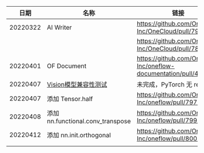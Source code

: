 
| 日期     | 名称                                                         | 链接                                                         |
| -------- | ------------------------------------------------------------ | ------------------------------------------------------------ |
| 20220322 | AI Writer                                                    | https://github.com/Oneflow-Inc/OneCloud/pull/79              |
|          |                                                              | https://github.com/Oneflow-Inc/OneCloud/pull/78              |
| 20220401 | OF Document                                                  | https://github.com/Oneflow-Inc/oneflow-documentation/pull/458 |
| 20220407 | [Vision模型兼容性测试](https://github.com/Oneflow-Inc/OneTeam/issues/1271) | 未完成，PyTorch 无 regionvit                                 |
| 20220407 | 添加 Tensor.half                                             | https://github.com/Oneflow-Inc/oneflow/pull/7971             |
| 20220408 | 添加 nn.functional.conv_transpose                            | https://github.com/Oneflow-Inc/oneflow/pull/7991             |
| 20220412 | 添加 nn.init.orthogonal                                      | https://github.com/Oneflow-Inc/oneflow/pull/8009             |
|          |                                                              |                                                              |

